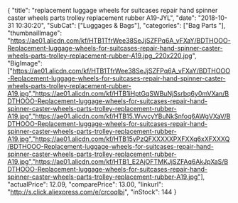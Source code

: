 {
	"title": "replacement luggage wheels for suitcases repair hand spinner caster wheels parts trolley replacement rubber A19-JYL",
	"date": "2018-10-31 10:30:20",
	"SubCat": ["Luggages & Bags"],
	"categories": ["Bag Parts "],
	"thumbnailImage": "https://ae01.alicdn.com/kf/HTB1TfrWee38SeJjSZFPq6A_vFXaY/BDTHOOO-Replacement-luggage-wheels-for-suitcases-repair-hand-spinner-caster-wheels-parts-trolley-replacement-rubber-A19.jpg_220x220.jpg",
	"BigImage": ["https://ae01.alicdn.com/kf/HTB1TfrWee38SeJjSZFPq6A_vFXaY/BDTHOOO-Replacement-luggage-wheels-for-suitcases-repair-hand-spinner-caster-wheels-parts-trolley-replacement-rubber-A19.jpg","https://ae01.alicdn.com/kf/HTB1iHptGqSWBuNjSsrbq6y0mVXan/BDTHOOO-Replacement-luggage-wheels-for-suitcases-repair-hand-spinner-caster-wheels-parts-trolley-replacement-rubber-A19.jpg","https://ae01.alicdn.com/kf/HTB15.WvvcyYBuNkSnfoq6AWgVXaV/BDTHOOO-Replacement-luggage-wheels-for-suitcases-repair-hand-spinner-caster-wheels-parts-trolley-replacement-rubber-A19.jpg","https://ae01.alicdn.com/kf/HTB15yPzQFXXXXXPXFXXq6xXFXXXQ/BDTHOOO-Replacement-luggage-wheels-for-suitcases-repair-hand-spinner-caster-wheels-parts-trolley-replacement-rubber-A19.jpg","https://ae01.alicdn.com/kf/HTB1_E2AjOFTMKJjSZFAq6AkJpXaS/BDTHOOO-Replacement-luggage-wheels-for-suitcases-repair-hand-spinner-caster-wheels-parts-trolley-replacement-rubber-A19.jpg"],
	"actualPrice": 12.09,
	"comparePrice": 13.00,
	"linkurl": "http://s.click.aliexpress.com/e/crcoqlbi",
	"inStock": 144
}
